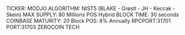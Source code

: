 TICKER: MODJO
ALGORITHM: NIST5 (BLAKE - Grøstl - JH - Keccak - Skein)
MAX SUPPLY: 80 Millions
POS Hybrid
BLOCK TIME: 30 seconds
COINBASE MATURITY: 20 Block
POS: 8% Annually
RPCPORT:31701
PORT:31703
ZEROCOIN TECH




